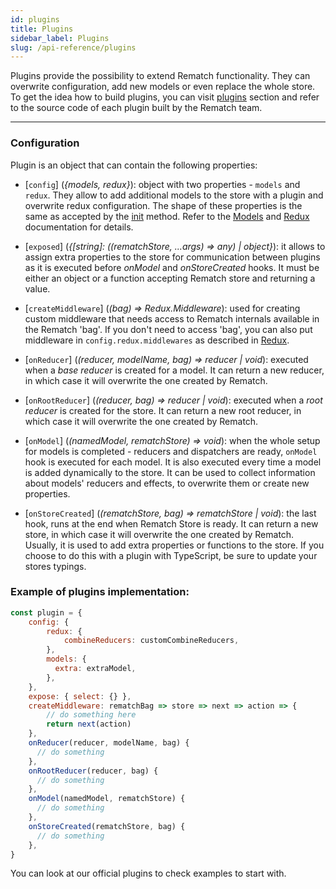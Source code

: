 ```yaml
---
id: plugins
title: Plugins
sidebar_label: Plugins
slug: /api-reference/plugins
---
```


Plugins provide the possibility to extend Rematch functionality. They can overwrite configuration, add new models or even replace the whole store. To get the idea how to build plugins, you can visit [plugins](/docs/plugins/) section and refer to the source code of each plugin built by the Rematch team.

---

### Configuration

Plugin is an object that can contain the following properties:

- [`config`] (*{models, redux}*): object with two properties - `models` and `redux`. They allow to add additional models to the store with a plugin and overwrite redux configuration. The shape of these properties is the same as accepted by the [init](/docs/api-reference/#initconfig) method. Refer to the [Models](models) and [Redux](redux) documentation for details.

- [`exposed`] (*{[string]: ((rematchStore, ...args) => any) | object}*): it allows to assign extra properties to the store for communication between plugins as it is executed before *onModel* and *onStoreCreated* hooks. It must be either an object or a function accepting Rematch store and returning a value.

- [`createMiddleware`] (*(bag) => Redux.Middleware*): used for creating custom middleware that needs access to Rematch internals available in the Rematch 'bag'. If you don't need to access 'bag', you can also put middleware in `config.redux.middlewares` as described in [Redux](redux).

- [`onReducer`] (*(reducer, modelName, bag) => reducer | void*): executed when a *base reducer* is created for a model. It can return a new reducer, in which case it will overwrite the one created by Rematch.

- [`onRootReducer`] (*(reducer, bag) => reducer | void*): executed when a *root reducer* is created for the store. It can return a new root reducer, in which case it will overwrite the one created by Rematch.

- [`onModel`] (*(namedModel, rematchStore) => void*): when the whole setup for models is completed - reducers and dispatchers are ready, `onModel` hook is executed for each model. It is also executed every time a model is added dynamically to the store. It can be used to collect information about models' reducers and effects, to overwrite them or create new properties.

- [`onStoreCreated`] (*(rematchStore, bag) => rematchStore | void*): the last hook, runs at the end when Rematch Store is ready. It can return a new store, in which case it will overwrite the one created by Rematch. Usually, it is used to add extra properties or functions to the store. If you choose to do this with a plugin with TypeScript, be sure to update your stores typings.

### Example of plugins implementation:

```js
const plugin = {
	config: {
		redux: {
			combineReducers: customCombineReducers,
		},
        models: {
          extra: extraModel,
        },
	},
    expose: { select: {} },
    createMiddleware: rematchBag => store => next => action => {
        // do something here
        return next(action)
    },
    onReducer(reducer, modelName, bag) {
      // do something
    },
    onRootReducer(reducer, bag) {
      // do something
    },
    onModel(namedModel, rematchStore) {
      // do something
    },
    onStoreCreated(rematchStore, bag) {
      // do something
    },
}
```

You can look at our official plugins to check examples to start with.